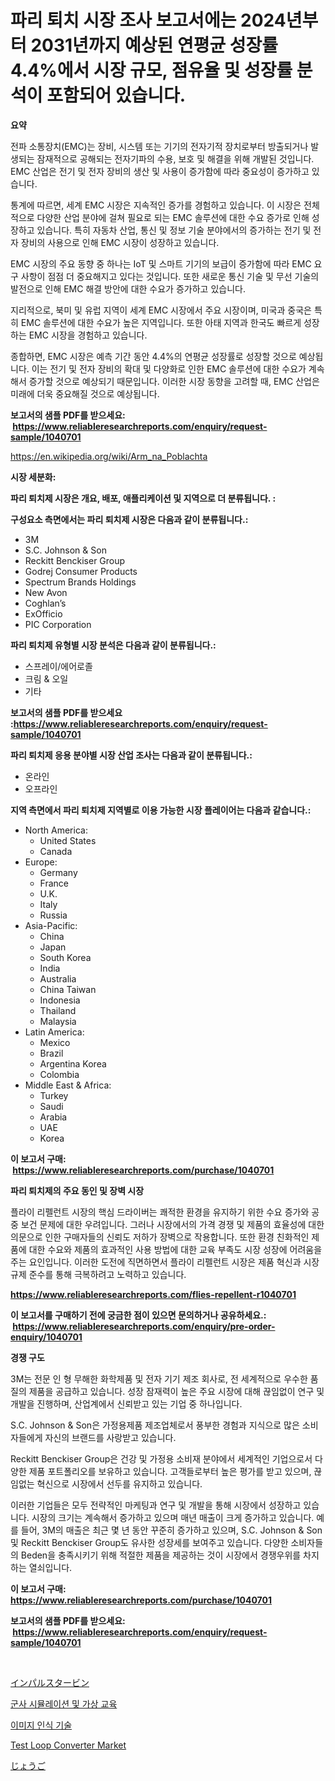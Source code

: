 <p><h1>파리 퇴치 시장 조사 보고서에는 2024년부터 2031년까지 예상된 연평균 성장률 4.4%에서 시장 규모, 점유율 및 성장률 분석이 포함되어 있습니다.</h1></p><p><strong>요약</strong></p>
<p><p>전파 소통장치(EMC)는 장비, 시스템 또는 기기의 전자기적 장치로부터 방출되거나 발생되는 잠재적으로 공해되는 전자기파의 수용, 보호 및 해결을 위해 개발된 것입니다. EMC 산업은 전기 및 전자 장비의 생산 및 사용이 증가함에 따라 중요성이 증가하고 있습니다.</p><p>통계에 따르면, 세계 EMC 시장은 지속적인 증가를 경험하고 있습니다. 이 시장은 전체적으로 다양한 산업 분야에 걸쳐 필요로 되는 EMC 솔루션에 대한 수요 증가로 인해 성장하고 있습니다. 특히 자동차 산업, 통신 및 정보 기술 분야에서의 증가하는 전기 및 전자 장비의 사용으로 인해 EMC 시장이 성장하고 있습니다.</p><p>EMC 시장의 주요 동향 중 하나는 IoT 및 스마트 기기의 보급이 증가함에 따라 EMC 요구 사항이 점점 더 중요해지고 있다는 것입니다. 또한 새로운 통신 기술 및 무선 기술의 발전으로 인해 EMC 해결 방안에 대한 수요가 증가하고 있습니다.</p><p>지리적으로, 북미 및 유럽 지역이 세계 EMC 시장에서 주요 시장이며, 미국과 중국은 특히 EMC 솔루션에 대한 수요가 높은 지역입니다. 또한 아태 지역과 한국도 빠르게 성장하는 EMC 시장을 경험하고 있습니다.</p><p>종합하면, EMC 시장은 예측 기간 동안 4.4%의 연평균 성장률로 성장할 것으로 예상됩니다. 이는 전기 및 전자 장비의 확대 및 다양화로 인한 EMC 솔루션에 대한 수요가 계속해서 증가할 것으로 예상되기 때문입니다. 이러한 시장 동향을 고려할 때, EMC 산업은 미래에 더욱 중요해질 것으로 예상됩니다.</p></p>
<p><strong>보고서의 샘플 PDF를 받으세요: &nbsp;<a href="https://www.reliableresearchreports.com/enquiry/request-sample/1040701">https://www.reliableresearchreports.com/enquiry/request-sample/1040701</a></strong></p>
<p><a href="https://en.wikipedia.org/wiki/Arm_na_Poblachta">https://en.wikipedia.org/wiki/Arm_na_Poblachta</a></p>
<p><strong>시장 세분화:</strong></p>
<p><strong> 파리 퇴치제 시장은 개요, 배포, 애플리케이션 및 지역으로 더 분류됩니다. :</strong></p>
<p><strong>구성요소 측면에서는 파리 퇴치제 시장은 다음과 같이 분류됩니다.:</strong></p>
<p><ul><li>3M</li><li>S.C. Johnson & Son</li><li>Reckitt Benckiser Group</li><li>Godrej Consumer Products</li><li>Spectrum Brands Holdings</li><li>New Avon</li><li>Coghlan’s</li><li>ExOfficio</li><li>PIC Corporation</li></ul></p>
<p><strong> 파리 퇴치제 유형별 시장 분석은 다음과 같이 분류됩니다.:</strong></p>
<p><ul><li>스프레이/에어로졸</li><li>크림 & 오일</li><li>기타</li></ul></p>
<p><strong>보고서의 샘플 PDF를 받으세요 :<a href="https://www.reliableresearchreports.com/enquiry/request-sample/1040701">https://www.reliableresearchreports.com/enquiry/request-sample/1040701</a></strong></p>
<p><strong> 파리 퇴치제 응용 분야별 시장 산업 조사는 다음과 같이 분류됩니다.:</strong></p>
<p><ul><li>온라인</li><li>오프라인</li></ul></p>
<p><strong>지역 측면에서 파리 퇴치제 지역별로 이용 가능한 시장 플레이어는 다음과 같습니다.:</strong></p>
<p><ul>
    <li>
        North America:
        <ul>
            <li>United States</li>
            <li>Canada</li>
        </ul>
    </li>
    <li>
        Europe:
        <ul>
            <li>Germany</li>
            <li>France</li>
            <li>U.K.</li>
            <li>Italy</li>
            <li>Russia</li>
        </ul>
    </li>
    <li>
        Asia-Pacific:
        <ul>
            <li>China</li>
            <li>Japan</li>
            <li>South Korea</li>
            <li>India</li>
            <li>Australia</li>
            <li>China Taiwan</li>
            <li>Indonesia</li>
            <li>Thailand</li>
            <li>Malaysia</li>
        </ul>
    </li>
    <li>
        Latin America:
        <ul>
            <li>Mexico</li>
            <li>Brazil</li>
            <li>Argentina Korea</li>
            <li>Colombia</li>
        </ul>
    </li>
    <li>
        Middle East & Africa:
        <ul>
            <li>Turkey</li>
            <li>Saudi</li>
            <li>Arabia</li>
            <li>UAE</li>
            <li>Korea</li>
        </ul>
    </li>
    </ul></p>
<p><strong>이 보고서 구매: &nbsp;<a href="https://www.reliableresearchreports.com/purchase/1040701">https://www.reliableresearchreports.com/purchase/1040701</a></strong></p>
<p><strong>파리 퇴치제의 주요 동인 및 장벽 시장</strong></p>
<p><p>플라이 리펠런트 시장의 핵심 드라이버는 쾌적한 환경을 유지하기 위한 수요 증가와 공중 보건 문제에 대한 우려입니다. 그러나 시장에서의 가격 경쟁 및 제품의 효율성에 대한 의문으로 인한 구매자들의 신뢰도 저하가 장벽으로 작용합니다. 또한 환경 친화적인 제품에 대한 수요와 제품의 효과적인 사용 방법에 대한 교육 부족도 시장 성장에 어려움을 주는 요인입니다. 이러한 도전에 직면하면서 플라이 리펠런트 시장은 제품 혁신과 시장 규제 준수를 통해 극복하려고 노력하고 있습니다.</p></p>
<p><strong><a href="https://www.reliableresearchreports.com/flies-repellent-r1040701">https://www.reliableresearchreports.com/flies-repellent-r1040701</a></strong></p>
<p><strong>이 보고서를 구매하기 전에 궁금한 점이 있으면 문의하거나 공유하세요.: &nbsp;<a href="https://www.reliableresearchreports.com/enquiry/pre-order-enquiry/1040701">https://www.reliableresearchreports.com/enquiry/pre-order-enquiry/1040701</a></strong></p>
<p><strong>경쟁 구도</strong></p>
<p><p>3M는 전문 인 형 무해한 화학제품 및 전자 기기 제조 회사로, 전 세계적으로 우수한 품질의 제품을 공급하고 있습니다. 성장 잠재력이 높은 주요 시장에 대해 끊임없이 연구 및 개발을 진행하며, 산업계에서 신뢰받고 있는 기업 중 하나입니다. </p><p>S.C. Johnson & Son은 가정용제품 제조업체로서 풍부한 경험과 지식으로 많은 소비자들에게 자신의 브랜드를 사랑받고 있습니다.</p><p>Reckitt Benckiser Group은 건강 및 가정용 소비재 분야에서 세계적인 기업으로서 다양한 제품 포트폴리오를 보유하고 있습니다. 고객들로부터 높은 평가를 받고 있으며, 끊임없는 혁신으로 시장에서 선두를 유지하고 있습니다.</p><p>이러한 기업들은 모두 전략적인 마케팅과 연구 및 개발을 통해 시장에서 성장하고 있습니다. 시장의 크기는 계속해서 증가하고 있으며 매년 매출이 크게 증가하고 있습니다. 예를 들어, 3M의 매출은 최근 몇 년 동안 꾸준히 증가하고 있으며, S.C. Johnson & Son 및 Reckitt Benckiser Group도 유사한 성장세를 보여주고 있습니다. 다양한 소비자들의 Beden을 충족시키기 위해 적절한 제품을 제공하는 것이 시장에서 경쟁우위를 차지하는 열쇠입니다.</p></p>
<p><strong>이 보고서 구매: &nbsp; <a href="https://www.reliableresearchreports.com/purchase/1040701">https://www.reliableresearchreports.com/purchase/1040701</a></strong></p>
<p><strong>보고서의 샘플 PDF를 받으세요: &nbsp;<a href="https://www.reliableresearchreports.com/enquiry/request-sample/1040701">https://www.reliableresearchreports.com/enquiry/request-sample/1040701</a></strong><strong></strong></p>
<p>&nbsp;</p>
<p><p><a href="https://github.com/TerrellConn/Market-Research-Report-List-2/blob/main/54841929024.md">インパルスタービン</a></p><p><a href="https://github.com/shampaakter36/Market-Research-Report-List-1/blob/main/703561014177.md">군사 시뮬레이션 및 가상 교육</a></p><p><a href="https://github.com/LuckeyCorbin/Market-Research-Report-List-1/blob/main/425426514178.md">이미지 인식 기술</a></p><p><a href="https://github.com/nandosuryapratama/Market-Research-Report-List-1/blob/main/test-loop-converter-market.md">Test Loop Converter Market</a></p><p><a href="https://github.com/RandallRunte2023/Market-Research-Report-List-2/blob/main/56502749025.md">じょうご</a></p></p>